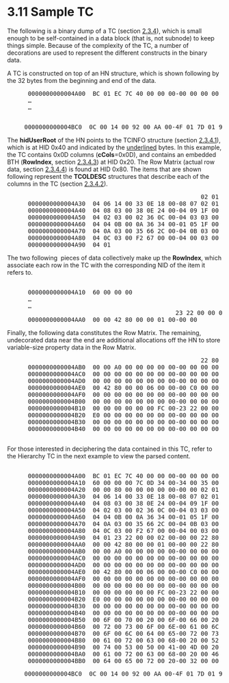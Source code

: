 <html dir="LTR" xmlns:mshelp="http://msdn.microsoft.com/mshelp" xmlns:ddue="http://ddue.schemas.microsoft.com/authoring/2003/5" xmlns:xlink="http://www.w3.org/1999/xlink" xmlns:tool="http://www.microsoft.com/tooltip">
    <head>
        <meta http-equiv="Content-Type" content="text/html; CHARSET=utf-8"></meta>
        <meta name="save" content="history"></meta>
        <title>3.11 Sample TC</title>
        <xml>
            <mshelp:toctitle title="3.11 Sample TC"></mshelp:toctitle>
            <mshelp:rltitle title="[MS-PST]: Sample TC"></mshelp:rltitle>
            <mshelp:keyword index="A" term="d0126306-abac-4515-bca0-fe6392f3ccb8"></mshelp:keyword>
            <mshelp:attr name="DCSext.ContentType" value="open specification"></mshelp:attr>
            <mshelp:attr name="AssetID" value="d0126306-abac-4515-bca0-fe6392f3ccb8"></mshelp:attr>
            <mshelp:attr name="TopicType" value="kbRef"></mshelp:attr>
            <mshelp:attr name="DCSext.Title" value="[MS-PST]: Sample TC" />
        </xml>
    </head>
    <body>
        <div id="header">
            <h1 class="heading">3.11 Sample TC</h1>
        </div>
        <div id="mainSection">
            <div id="mainBody">
                <div id="allHistory" class="saveHistory"></div>
                <div id="sectionSection0" class="section" name="collapseableSection">
                    

<p>The following is a binary dump of a TC (section <a href="5e48be0d-a75a-4918-a277-50408ff96740.htm">2.3.4</a>), which is small
enough to be self-contained in a data block (that is, not subnode) to keep
things simple. Because of the complexity of the TC, a number of decorations are
used to represent the different constructs in the binary data.</p>

<p>A TC is constructed on top of an HN structure, which is
shown following by the 32 bytes from the beginning and end of the data.</p>

<dl>
<dd>
<div><pre> 0000000000004A00  BC 01 EC 7C 40 00 00 00-00 00 00 00 
 …
 …
                                                       07 00 00 00  *.d.e.r. .2......*
</pre></div>
</dd>
<dd>
<div><pre>0000000000004BC0  0C 00 14 00 92 00 AA 00-4F 01 7D 01 93 01 BB 01  *........O.}.....*
</pre></div>
</dd></dl>



<p>The <b>hidUserRoot</b> of the HN points to the TCINFO
structure (section <a href="45b3a0c5-d6d6-4e02-aebf-13766ff693f0.htm">2.3.4.1</a>),
which is at HID 0x40 and indicated by the <u>underlined</u> bytes. In this
example, the TC contains 0x0D columns (<b>cCols</b>=0x0D), and contains an
embedded BTH (<b>RowIndex</b>, section <a href="bba20ff2-75fd-474a-b3e7-a46f0d9116db.htm">2.3.4.3</a>) at HID 0x20. The
Row Matrix (actual row data, section <a href="7f5ec68f-d4fd-404f-95c3-fe3495a034ec.htm">2.3.4.4</a>) is found at HID
0x80. The items that are shown following represent the <b>TCOLDESC</b>
structures that describe each of the columns in the TC (section <a href="3a2f63cf-bb40-4559-910c-e55ec43d9cbb.htm">2.3.4.2</a>). </p>

<dl>
<dd>
<div><pre>                                                 02 01 30 0E 14 00  *............0...*
 0000000000004A30  04 06 14 00 33 0E 18 00-08 07 02 01 34 0E 20 00  *....3.......4. .*
 0000000000004A40  04 08 03 00 38 0E 24 00-04 09 1F 00 01 30 08 00  *....8.$......0..*
 0000000000004A50  04 02 03 00 02 36 0C 00-04 03 03 00 03 36 10 00  *.....6.......6..*
 0000000000004A60  04 04 0B 00 0A 36 34 00-01 05 1F 00 13 36 28 00  *.....64......6(.*
 0000000000004A70  04 0A 03 00 35 66 2C 00-04 0B 03 00 36 66 30 00  *....5f,.....6f0.*
 0000000000004A80  04 0C 03 00 F2 67 00 00-04 00 03 00 F3 67 04 00  *.....g.......g..*
 0000000000004A90  04 01
</pre></div>
</dd></dl>

<p>The two following  pieces of data collectively make up the <b>RowIndex</b>,
which associate each row in the TC with the corresponding NID of the item it
refers to.</p>

<dl>
<dd>
<div><pre>                                                                        B5 04 04 00  *...|@...........*
 0000000000004A10  60 00 00 00
 …
 …
                                          23 22 00 00 02 00-00 00 22 80 00 00 00 00  *..#&quot;......&quot;.....*
 0000000000004AA0  00 00 42 80 00 00 01 00-00 00                                   
</pre></div>
</dd></dl>

<p>Finally, the following data constitutes the Row Matrix. The
remaining, undecorated data near the end are additional allocations off the HN
to store variable-size property data in the Row Matrix.</p>

<dl>
<dd>
<div><pre>                                                 22 80 00 00 0E 00  *..B.......&quot;.....*
 0000000000004AB0  00 00 A0 00 00 00 00 00-00 00 00 00 00 00 00 00  *................*
 0000000000004AC0  00 00 00 00 00 00 00 00-00 00 00 00 00 00 00 00  *................*
 0000000000004AD0  00 00 00 00 00 00 00 00-00 00 00 00 00 00 01 FC  *................*
 0000000000004AE0  00 42 80 00 00 06 00 00-00 C0 00 00 00 00 00 00  *.B..............*
 0000000000004AF0  00 00 00 00 00 00 00 00-00 00 00 00 00 00 00 00  *................*
 0000000000004B00  00 00 00 00 00 00 00 00-00 00 00 00 00 00 00 00  *................*
 0000000000004B10  00 00 00 00 00 00 FC 00-23 22 00 00 0B 00 00 00  *........#&quot;......*
 0000000000004B20  E0 00 00 00 00 00 00 00-00 00 00 00 00 00 00 00  *................*
 0000000000004B30  00 00 00 00 00 00 00 00-00 00 00 00 00 00 00 00  *................*
 0000000000004B40  00 00 00 00 00 00 00 00-00 00 00 00 00 FC 00 54  *...............T*
  
</pre></div>
</dd></dl>

<p>For those interested in deciphering the data contained in
this TC, refer to the Hierarchy TC in the next example to view the parsed
content.</p>

<dl>
<dd>
<div><pre>  
 0000000000004A00  BC 01 EC 7C 40 00 00 00-00 00 00 00 B5 04 04 00  *...|@...........*
 0000000000004A10  60 00 00 00 7C 0D 34 00-34 00 35 00 37 00 20 00  *`...|.4.4.5.7. .*
 0000000000004A20  00 00 80 00 00 00 00 00-00 00 02 01 30 0E 14 00  *............0...*
 0000000000004A30  04 06 14 00 33 0E 18 00-08 07 02 01 34 0E 20 00  *....3.......4. .*
 0000000000004A40  04 08 03 00 38 0E 24 00-04 09 1F 00 01 30 08 00  *....8.$......0..*
 0000000000004A50  04 02 03 00 02 36 0C 00-04 03 03 00 03 36 10 00  *.....6.......6..*
 0000000000004A60  04 04 0B 00 0A 36 34 00-01 05 1F 00 13 36 28 00  *.....64......6(.*
 0000000000004A70  04 0A 03 00 35 66 2C 00-04 0B 03 00 36 66 30 00  *....5f,.....6f0.*
 0000000000004A80  04 0C 03 00 F2 67 00 00-04 00 03 00 F3 67 04 00  *.....g.......g..*
 0000000000004A90  04 01 23 22 00 00 02 00-00 00 22 80 00 00 00 00  *..#&quot;......&quot;.....*
 0000000000004AA0  00 00 42 80 00 00 01 00-00 00 22 80 00 00 0E 00  *..B.......&quot;.....*
 0000000000004AB0  00 00 A0 00 00 00 00 00-00 00 00 00 00 00 00 00  *................*
 0000000000004AC0  00 00 00 00 00 00 00 00-00 00 00 00 00 00 00 00  *................*
 0000000000004AD0  00 00 00 00 00 00 00 00-00 00 00 00 00 00 01 FC  *................*
 0000000000004AE0  00 42 80 00 00 06 00 00-00 C0 00 00 00 00 00 00  *.B..............*
 0000000000004AF0  00 00 00 00 00 00 00 00-00 00 00 00 00 00 00 00  *................*
 0000000000004B00  00 00 00 00 00 00 00 00-00 00 00 00 00 00 00 00  *................*
 0000000000004B10  00 00 00 00 00 00 FC 00-23 22 00 00 0B 00 00 00  *........#&quot;......*
 0000000000004B20  E0 00 00 00 00 00 00 00-00 00 00 00 00 00 00 00  *................*
 0000000000004B30  00 00 00 00 00 00 00 00-00 00 00 00 00 00 00 00  *................*
 0000000000004B40  00 00 00 00 00 00 00 00-00 00 00 00 00 FC 00 54  *...............T*
 0000000000004B50  00 6F 00 70 00 20 00 6F-00 66 00 20 00 50 00 65  *.o.p. .o.f. .P.e*
 0000000000004B60  00 72 00 73 00 6F 00 6E-00 61 00 6C 00 20 00 46  *.r.s.o.n.a.l. .F*
 0000000000004B70  00 6F 00 6C 00 64 00 65-00 72 00 73 00 53 00 65  *.o.l.d.e.r.s.S.e*
 0000000000004B80  00 61 00 72 00 63 00 68-00 20 00 52 00 6F 00 6F  *.a.r.c.h. .R.o.o*
 0000000000004B90  00 74 00 53 00 50 00 41-00 4D 00 20 00 53 00 65  *.t.S.P.A.M. .S.e*
 0000000000004BA0  00 61 00 72 00 63 00 68-00 20 00 46 00 6F 00 6C  *.a.r.c.h. .F.o.l*
 0000000000004BB0  00 64 00 65 00 72 00 20-00 32 00 00 07 00 00 00  *.d.e.r. .2......*
</pre></div>
</dd>
<dd>
<div><pre>0000000000004BC0  0C 00 14 00 92 00 AA 00-4F 01 7D 01 93 01 BB 01  *........O.}.....*
</pre></div>
</dd></dl>
                </div>
            </div>
        </div>
    </body>
</html>